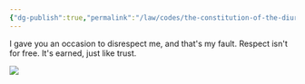```yaml
---
{"dg-publish":true,"permalink":"/law/codes/the-constitution-of-the-diurnal-conduct-of-individual-persons/framework-discussions/nudity-in-movies/movies-with-nudity-argument/","tags":["breakup"],"created":"May 11, 2022, 9:01 AM"}
---
```



I gave you an occasion to disrespect me, and that's my fault. Respect isn't for free. It's earned, just like trust.

![](https://i.imgur.com/hAVHRMZ.jpg)
